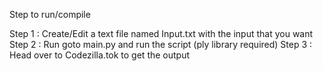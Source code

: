 Step to run/compile

Step 1 : Create/Edit a text file named Input.txt with the input that you want
Step 2 : Run goto main.py and run the script (ply library required)
Step 3 : Head over to Codezilla.tok to get the output